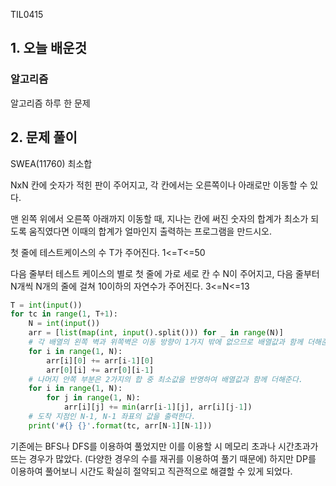 TIL0415

## 1. 오늘 배운것

### 알고리즘



알고리즘 하루 한 문제

## 2. 문제 풀이

SWEA(11760) 최소합

NxN 칸에 숫자가 적힌 판이 주어지고, 각 칸에서는 오른쪽이나 아래로만 이동할 수 있다.

맨 왼쪽 위에서 오른쪽 아래까지 이동할 때, 지나는 칸에 써진 숫자의 합계가 최소가 되도록 움직였다면 이때의 합계가 얼마인지 출력하는 프로그램을 만드시오.

첫 줄에 테스트케이스의 수 T가 주어진다. 1<=T<=50

다음 줄부터 테스트 케이스의 별로 첫 줄에 가로 세로 칸 수 N이 주어지고, 다음 줄부터 N개씩 N개의 줄에 걸쳐 10이하의 자연수가 주어진다. 3<=N<=13

``````python
T = int(input())
for tc in range(1, T+1):
    N = int(input())
    arr = [list(map(int, input().split())) for _ in range(N)]
    # 각 배열의 왼쪽 벽과 위쪽벽은 이동 방향이 1가지 밖에 없으므로 배열값과 함께 더해준다.
    for i in range(1, N):
        arr[i][0] += arr[i-1][0]
        arr[0][i] += arr[0][i-1]
    # 나머지 안쪽 부분은 2가지의 합 중 최소값을 반영하여 배열값과 함께 더해준다.
    for i in range(1, N):
        for j in range(1, N):
            arr[i][j] += min(arr[i-1][j], arr[i][j-1])
    # 도착 지점인 N-1, N-1 좌표의 값을 출력한다.
    print('#{} {}'.format(tc, arr[N-1][N-1]))
``````

기존에는 BFS나 DFS를 이용하여 풀었지만 이를 이용할 시 메모리 초과나 시간초과가 뜨는 경우가 많았다. (다양한 경우의 수를 재귀를 이용하여 풀기 때문에) 하지만 DP를 이용하여 풀어보니 시간도 확실히 절약되고 직관적으로 해결할 수 있게 되었다.